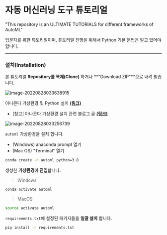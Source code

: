 # 자동 머신러닝 도구 튜토리얼 

"This repository is an ULTIMATE TUTORIALS for different frameworks of AutoML"

입문자를 위한 튜토리얼이며, 튜토리얼 진행을 위해서 Python 기본 문법은 알고 있어야 합니다.



----

### 설치(Installation)

본 튜토리얼 **Repository를 복제(Clone)** 하거나 **"Download ZIP"**으로 내려 받습니다.

![image-20220828033638915](../images/README/image-20220828033638915.png)



아나콘다 가상환경 및 Python 설치 [**(링크)**](https://www.anaconda.com/products/distribution)

- [참고] 아나콘다 가상환경 설치 관련 블로그 글 [**(링크)**](https://teddylee777.github.io/python/anaconda-%EA%B0%80%EC%83%81%ED%99%98%EA%B2%BD%EC%84%A4%EC%A0%95-%ED%8C%81-%EA%B0%95%EC%A2%8C)

![image-20220828033256739](../images/README/image-20220828033256739.png)

`automl` 가상환경을 설치 합니다.

- (Windows) anaconda prompt 열기
- (Mac OS) "Terminal" 열기

```bash
conda create -n automl python=3.8
```



생성한 **가상환경에 진입**합니다.

> Windows

```bash
conda activate automl
```

> MacOS

```bash
source activate automl
```



`requirements.txt`에 설정된 패키지들을 **일괄 설치** 합니다.

```bash
pip install -r requirements.txt
```



